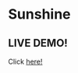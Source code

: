 # Sunshine
<h2>LIVE DEMO!</h2>
Click <a href="https://alex773-design.github.io/Sunshine/">here!</a>

